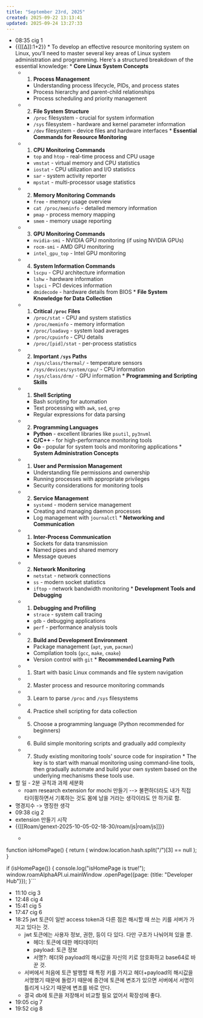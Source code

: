 ```yaml
---
title: "September 23rd, 2025"
created: 2025-09-22 13:13:41
updated: 2025-09-24 13:27:33
---
```

  * 08:35 cig 1
  *  {{[[∆]]:1+2}}
    * To develop an effective resource monitoring system on Linux, you'll need to master several key areas of Linux system administration and programming. Here's a structured breakdown of the essential knowledge:
    * **Core Linux System Concepts**
      * 1. **Process Management**
        * Understanding process lifecycle, PIDs, and process states
        * Process hierarchy and parent-child relationships
        * Process scheduling and priority management
      * 2. **File System Structure**
        * `/proc` filesystem - crucial for system information
        * `/sys` filesystem - hardware and kernel parameter information
        * `/dev` filesystem - device files and hardware interfaces
    * **Essential Commands for Resource Monitoring**
      * 1. **CPU Monitoring Commands**
        * `top` and `htop` - real-time process and CPU usage
        * `vmstat` - virtual memory and CPU statistics
        * `iostat` - CPU utilization and I/O statistics
        * `sar` - system activity reporter
        * `mpstat` - multi-processor usage statistics
      * 2. **Memory Monitoring Commands**
        * `free` - memory usage overview
        * `cat /proc/meminfo` - detailed memory information
        * `pmap` - process memory mapping
        * `smem` - memory usage reporting
      * 3. **GPU Monitoring Commands**
        * `nvidia-smi` - NVIDIA GPU monitoring (if using NVIDIA GPUs)
        * `rocm-smi` - AMD GPU monitoring
        * `intel_gpu_top` - Intel GPU monitoring
      * 4. **System Information Commands**
        * `lscpu` - CPU architecture information
        * `lshw` - hardware information
        * `lspci` - PCI devices information
        * `dmidecode` - hardware details from BIOS
    * **File System Knowledge for Data Collection**
      * 1. **Critical `/proc` Files**
        * `/proc/stat` - CPU and system statistics
        * `/proc/meminfo` - memory information
        * `/proc/loadavg` - system load averages
        * `/proc/cpuinfo` - CPU details
        * `/proc/[pid]/stat` - per-process statistics
      * 2. **Important `/sys` Paths**
        * `/sys/class/thermal/` - temperature sensors
        * `/sys/devices/system/cpu/` - CPU information
        * `/sys/class/drm/` - GPU information
    * **Programming and Scripting Skills**
      * 1. **Shell Scripting**
        * Bash scripting for automation
        * Text processing with `awk`, `sed`, `grep`
        * Regular expressions for data parsing
      * 2. **Programming Languages**
        * **Python** - excellent libraries like `psutil`, `py3nvml`
        * **C/C++** - for high-performance monitoring tools
        * **Go** - popular for system tools and monitoring applications
    * **System Administration Concepts**
      * 1. **User and Permission Management**
        * Understanding file permissions and ownership
        * Running processes with appropriate privileges
        * Security considerations for monitoring tools
      * 2. **Service Management**
        * `systemd` - modern service management
        * Creating and managing daemon processes
        * Log management with `journalctl`
    * **Networking and Communication**
      * 1. **Inter-Process Communication**
        * Sockets for data transmission
        * Named pipes and shared memory
        * Message queues
      * 2. **Network Monitoring**
        * `netstat` - network connections
        * `ss` - modern socket statistics
        * `iftop` - network bandwidth monitoring
    * **Development Tools and Debugging**
      * 1. **Debugging and Profiling**
        * `strace` - system call tracing
        * `gdb` - debugging applications
        * `perf` - performance analysis tools
      * 2. **Build and Development Environment**
        * Package management (`apt`, `yum`, `pacman`)
        * Compilation tools (`gcc`, `make`, `cmake`)
        * Version control with `git`
    * **Recommended Learning Path**
      * 1. Start with basic Linux commands and file system navigation
      * 2. Master process and resource monitoring commands
      * 3. Learn to parse `/proc` and `/sys` filesystems
      * 4. Practice shell scripting for data collection
      * 5. Choose a programming language (Python recommended for beginners)
      * 6. Build simple monitoring scripts and gradually add complexity
      * 7. Study existing monitoring tools' source code for inspiration
    * The key is to start with manual monitoring using command-line tools, then gradually automate and build your own system based on the underlying mechanisms these tools use.
  * 할 일 - 2분 규칙과 과제 세분화
    * roam research extension for mochi 만들기 --> 불편하더라도 내가 직접 타이핑하면서 기록하는 것도 몸에 남을 거라는 생각이라도 안 하기로 함.
  * 명경지수 -> 명징한 생각
  * 09:38 cig 2
  * extension 만들기 시작
  * {{[[Roam/genext-2025-10-05-02-18-30/roam/js|roam/js]]}}
    * ```javascript
function isHomePage() {
  return ( window.location.hash.split("/")[3] == null );
}

if (isHomePage()) {
  console.log("isHomePage is true!");
  window.roamAlphaAPI.ui.mainWindow
    .openPage({page: {title: "Developer Hub"}});
}```
  * 11:10 cig 3
  * 12:48 cig 4
  * 15:41 cig 5
  * 17:47 cig 6
  * 18:25 jwt 토큰이 일반 access token과 다른 점은 해시할 때 쓰는 키를 서버가 가지고 있다는 것.
    * jwt 토큰에는 사용자 정보, 권한, 등이 다 있다. 다만 구조가 나눠어져 있을 뿐.
      * 헤더: 토큰에 대한 메타데이터
      * payload: 토큰 정보
      * 서명?: 헤더와 payload의 해시값을 자신의 키로 암호화하고 base64로 바꾼 것.
    * 서버에서 처음에 토큰 발행할 때 특정 키를 가지고 헤더+payload의 해시값을 서명했기 때문에 돌렸기 때문에 중간에 토큰에 변조가 있으면 서버에서 서명이 틀리게 나오기 때문에 변조를 바로 안다.
    * 결국 db에 토큰을 저장해서 비교할 필요 없어서 확장성에 좋다.
  * 19:05 cig 7
  * 19:52 cig 8
